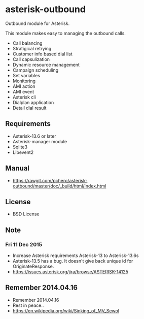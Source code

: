 asterisk-outbound
====================

Outbound module for Asterisk.

This module makes easy to managing the outbound calls.

* Call balancing
* Stratigical retrying
* Customer info based dial list
* Call capsulization
* Dynamic resource management
* Campaign scheduling
* Set variables
* Monitoring
* AMI action
* AMI event
* Asterisk cli
* Dialplan application
* Detail dial result

## Requirements
* Asterisk-13.6 or later
* Asterisk-manager module
* Sqlite3
* Libevent2

## Manual
* https://rawgit.com/pchero/asterisk-outbound/master/doc/_build/html/index.html

## License
* BSD License

## Note
### Fri 11 Dec 2015
* Increase Asterisk requirements Asterisk-13 to Asterisk-13.6s
* Asterisk-13.5 has a bug. It doesn't give back unique id for OriginateResponse. 
* https://issues.asterisk.org/jira/browse/ASTERISK-14125

## Remember 2014.04.16
* Remember 2014.04.16
* Rest in peace..
* https://en.wikipedia.org/wiki/Sinking_of_MV_Sewol

